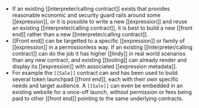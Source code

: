 - If an existing [[interpreter/calling contract]] exists that provides reasonable economic and security guard rails around some [[expression]], or it is possible to write a new [[expression]] and reuse an existing [[interpreter/calling contract]], it is best to build a new [[front end]] rather than a new [[interpreter/calling contract]].
- [[Front end]] can be targetted to a specific [[expression]] or family of [[expression]] in a permissionless way. If an existing [[interpreter/calling contract]] can do the job it has higher [[lindy]] in real world scenarios than any new contract, and existing [[tooling]] can already render and display its [[expression]] with associated [[expression metadata]].
- For example the `[[Sale]]` contract can and has been used to build several token launchpad [[front end]], each with their own specific needs and target audience. A `[[Sale]]` can even be embedded in an existing website for a once-off launch, without permission or fees being paid to other [[front end]] pointing to the same underlying contracts.